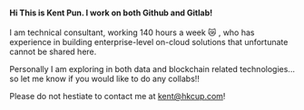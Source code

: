#### Hi This is Kent Pun. I work on both Github and Gitlab!

I am technical consultant, working 140 hours a week :crying_cat_face:	, who has experience in building enterprise-level on-cloud solutions that unfortunate cannot be shared here.

Personally I am exploring in both data and blockchain related technologies... so let me know if you would like to do any collabs!!

Please do not hestiate to contact me at [kent@hkcup.com](kent@hkcup.com)!
